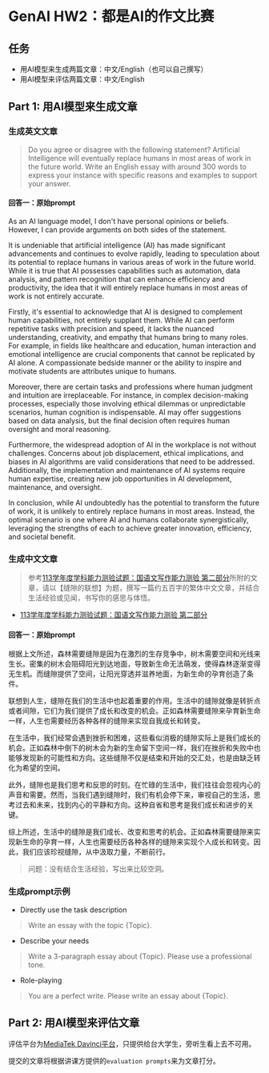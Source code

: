 # GenAI HW2：都是AI的作文比赛

## 任务

- 用AI模型来生成两篇文章：中文/English（也可以自己撰写）
- 用AI模型来评估两篇文章：中文/English

## Part 1: 用AI模型来生成文章

### 生成英文文章

> Do you agree or disagree with the following statement?
> Artificial Intelligence will eventually replace humans in most areas of work in the future world.
> Write an English essay with around 300 words to express your instance with specific reasons and examples to support your answer.

#### 回答一：原始prompt

As an AI language model, I don't have personal opinions or beliefs. However, I can provide arguments on both sides of the statement.

It is undeniable that artificial intelligence (AI) has made significant advancements and continues to evolve rapidly, leading to speculation about its potential to replace humans in various areas of work in the future world. While it is true that AI possesses capabilities such as automation, data analysis, and pattern recognition that can enhance efficiency and productivity, the idea that it will entirely replace humans in most areas of work is not entirely accurate.

Firstly, it's essential to acknowledge that AI is designed to complement human capabilities, not entirely supplant them. While AI can perform repetitive tasks with precision and speed, it lacks the nuanced understanding, creativity, and empathy that humans bring to many roles. For example, in fields like healthcare and education, human interaction and emotional intelligence are crucial components that cannot be replicated by AI alone. A compassionate bedside manner or the ability to inspire and motivate students are attributes unique to humans.

Moreover, there are certain tasks and professions where human judgment and intuition are irreplaceable. For instance, in complex decision-making processes, especially those involving ethical dilemmas or unpredictable scenarios, human cognition is indispensable. AI may offer suggestions based on data analysis, but the final decision often requires human oversight and moral reasoning.

Furthermore, the widespread adoption of AI in the workplace is not without challenges. Concerns about job displacement, ethical implications, and biases in AI algorithms are valid considerations that need to be addressed. Additionally, the implementation and maintenance of AI systems require human expertise, creating new job opportunities in AI development, maintenance, and oversight.

In conclusion, while AI undoubtedly has the potential to transform the future of work, it is unlikely to entirely replace humans in most areas. Instead, the optimal scenario is one where AI and humans collaborate synergistically, leveraging the strengths of each to achieve greater innovation, efficiency, and societal benefit.

### 生成中文文章

> 参考[113学年度学科能力测验试题：国语文写作能力测验 第二部分](chrome-extension://efaidnbmnnnibpcajpcglclefindmkaj/https://www.ceec.edu.tw/files/file_pool/1/0O021612121259980745/07-113%E5%AD%B8%E6%B8%AC%E5%9C%8B%E5%AF%AB%E8%A9%A6%E9%A1%8C.pdf)所附的文章，请以【缝隙的联想】为题，撰写一篇约五百字的繁体中文文章，并结合生活经验或见闻，书写你的感思与体悟。

- [113学年度学科能力测验试题：国语文写作能力测验 第二部分](chrome-extension://efaidnbmnnnibpcajpcglclefindmkaj/https://www.ceec.edu.tw/files/file_pool/1/0O021612121259980745/07-113%E5%AD%B8%E6%B8%AC%E5%9C%8B%E5%AF%AB%E8%A9%A6%E9%A1%8C.pdf)

#### 回答一：原始prompt

根据上文所述，森林需要缝隙是因为在激烈的生存竞争中，树木需要空间和光线来生长。密集的树木会阻碍阳光到达地面，导致新生命无法萌发，使得森林逐渐变得无生机。而缝隙提供了空间，让阳光穿透并滋养地面，为新生命的孕育创造了条件。

联想到人生，缝隙在我们的生活中也起着重要的作用。生活中的缝隙就像是转折点或者间隙，它们为我们提供了成长和改变的机会。正如森林需要缝隙来孕育新生命一样，人生也需要经历各种各样的缝隙来实现自我成长和转变。

在生活中，我们经常会遇到挫折和困难，这些看似消极的缝隙实际上是我们成长的机会。正如森林中倒下的树木会为新的生命留下空间一样，我们在挫折和失败中也能够发现新的可能性和方向。这些缝隙不仅是结束和开始的交汇处，也是由缺乏转化为希望的空间。

此外，缝隙也是我们思考和反思的时刻。在忙碌的生活中，我们往往会忽视内心的声音和需要。然而，当我们遇到缝隙时，我们有机会停下来，审视自己的生活，思考过去和未来，找到内心的平静和方向。这种自省和思考是我们成长和进步的关键。

综上所述，生活中的缝隙是我们成长、改变和思考的机会。正如森林需要缝隙来实现新生命的孕育一样，人生也需要经历各种各样的缝隙来实现个人成长和转变。因此，我们应该珍视缝隙，从中汲取力量，不断前行。

> 问题：没有结合生活经验，写出来比较空洞。


### 生成prompt示例

- Directly use the task description
> Write an essay with the topic {Topic}.

- Describe your needs
> Write a 3-paragraph essay about {Topic}. Please use a professional tone.

- Role-playing
> You are a perfect write. Please write an essay about {Topic}.

## Part 2: 用AI模型来评估文章

评估平台为[MediaTek Davinci平台](https://dvcbot.net/)，只提供给台大学生，旁听生看上去不可用。

提交的文章将根据讲课方提供的`evaluation prompts`来为文章打分。
